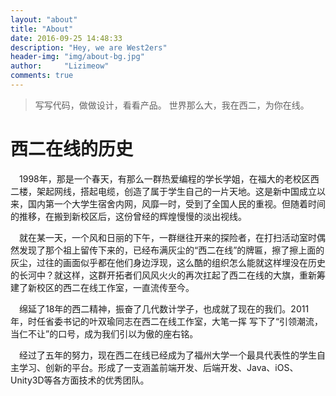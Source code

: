 ```yaml
---
layout: "about"
title: "About"
date: 2016-09-25 14:48:33
description: "Hey, we are West2ers"
header-img: "img/about-bg.jpg"
author:     "Lizimeow"
comments: true
---
```



>写写代码，做做设计，看看产品。
>世界那么大，我在西二，为你在线。

# 西二在线的历史 

&ensp;&ensp;1998年，那是一个春天，有那么一群热爱编程的学长学姐，在福大的老校区西二楼，架起网线，搭起电缆，创造了属于学生自己的一片天地。这是新中国成立以来，国内第一个大学生宿舍内网，风靡一时，受到了全国人民的重视。但随着时间的推移，在搬到新校区后，这份曾经的辉煌慢慢的淡出视线。

&ensp;&ensp;就在某一天，一个风和日丽的下午，一群继往开来的探险者，在打扫活动室时偶然发现了那个祖上留传下来的，已经布满灰尘的“西二在线”的牌匾，擦了擦上面的灰尘，过往的画面似乎都在他们身边浮现，这么酷的组织怎么能就这样埋没在历史的长河中？就这样，这群开拓者们风风火火的再次扛起了西二在线的大旗，重新筹建了新校区的西二在线工作室，一直流传至今。

&ensp;&ensp;绵延了18年的西二精神，振奋了几代数计学子，也成就了现在的我们。2011年，时任省委书记的叶双瑜同志在西二在线工作室，大笔一挥 写下了“引领潮流，当仁不让”的口号，成为我们引以为傲的座右铭。


&ensp;&ensp;经过了五年的努力，现在西二在线已经成为了福州大学一个最具代表性的学生自主学习、创新的平台。形成了一支涵盖前端开发、后端开发、Java、iOS、Unity3D等各方面技术的优秀团队。
